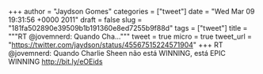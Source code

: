 
+++
author = "Jaydson Gomes"
categories = ["tweet"]
date = "Wed Mar 09 19:31:56 +0000 2011"
draft = false
slug = "181fa502890e39509b1b191360e8ed7255b9f88d"
tags = ["tweet"]
title = """RT @jovemnerd: Quando Cha..."""
tweet = true
micro = true
tweet_url = "https://twitter.com/jaydson/status/45567515224571904"
+++
RT @jovemnerd: Quando Charlie Sheen não está WINNING, está EPIC WINNING http://bit.ly/eOEids
